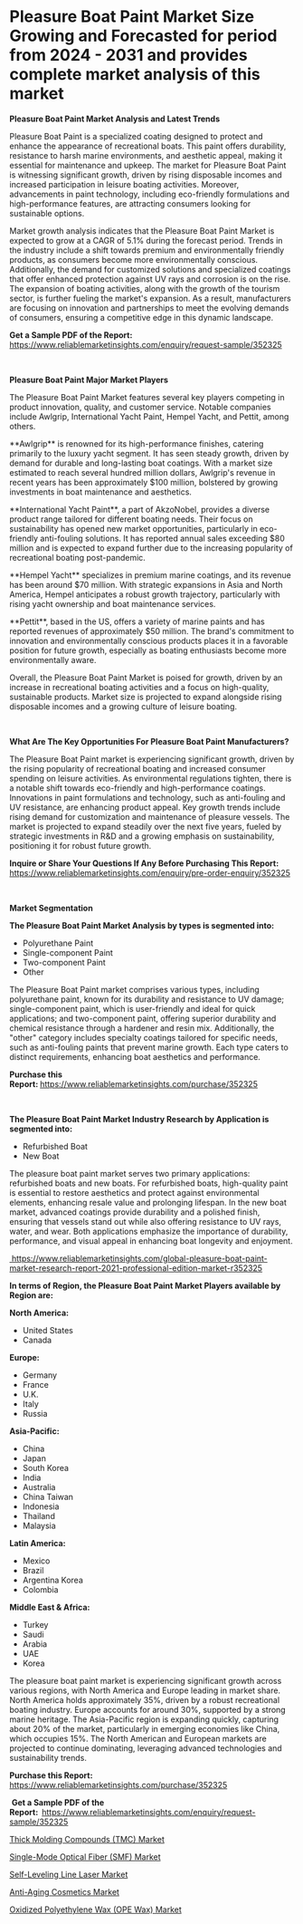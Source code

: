 <p><h1>Pleasure Boat Paint Market Size Growing and Forecasted for period from 2024 - 2031 and provides complete market analysis of this market</h1></p><p><strong>Pleasure Boat Paint Market Analysis and Latest Trends</strong></p>
<p><p>Pleasure Boat Paint is a specialized coating designed to protect and enhance the appearance of recreational boats. This paint offers durability, resistance to harsh marine environments, and aesthetic appeal, making it essential for maintenance and upkeep. The market for Pleasure Boat Paint is witnessing significant growth, driven by rising disposable incomes and increased participation in leisure boating activities. Moreover, advancements in paint technology, including eco-friendly formulations and high-performance features, are attracting consumers looking for sustainable options.</p><p>Market growth analysis indicates that the Pleasure Boat Paint Market is expected to grow at a CAGR of 5.1% during the forecast period. Trends in the industry include a shift towards premium and environmentally friendly products, as consumers become more environmentally conscious. Additionally, the demand for customized solutions and specialized coatings that offer enhanced protection against UV rays and corrosion is on the rise. The expansion of boating activities, along with the growth of the tourism sector, is further fueling the market's expansion. As a result, manufacturers are focusing on innovation and partnerships to meet the evolving demands of consumers, ensuring a competitive edge in this dynamic landscape.</p></p>
<p><strong>Get a Sample PDF of the Report:&nbsp;</strong> <a href="https://www.reliablemarketinsights.com/enquiry/request-sample/352325?utm_campaign=1776&utm_medium=2&utm_source=Github&utm_content=ia&utm_term=30102024&utm_id=pleasure-boat-paint">https://www.reliablemarketinsights.com/enquiry/request-sample/352325</a></p>
<p>&nbsp;</p>
<p><strong>Pleasure Boat Paint Major Market Players</strong></p>
<p><p>The Pleasure Boat Paint Market features several key players competing in product innovation, quality, and customer service. Notable companies include Awlgrip, International Yacht Paint, Hempel Yacht, and Pettit, among others.</p><p>**Awlgrip** is renowned for its high-performance finishes, catering primarily to the luxury yacht segment. It has seen steady growth, driven by demand for durable and long-lasting boat coatings. With a market size estimated to reach several hundred million dollars, Awlgrip's revenue in recent years has been approximately $100 million, bolstered by growing investments in boat maintenance and aesthetics.</p><p>**International Yacht Paint**, a part of AkzoNobel, provides a diverse product range tailored for different boating needs. Their focus on sustainability has opened new market opportunities, particularly in eco-friendly anti-fouling solutions. It has reported annual sales exceeding $80 million and is expected to expand further due to the increasing popularity of recreational boating post-pandemic.</p><p>**Hempel Yacht** specializes in premium marine coatings, and its revenue has been around $70 million. With strategic expansions in Asia and North America, Hempel anticipates a robust growth trajectory, particularly with rising yacht ownership and boat maintenance services.</p><p>**Pettit**, based in the US, offers a variety of marine paints and has reported revenues of approximately $50 million. The brand's commitment to innovation and environmentally conscious products places it in a favorable position for future growth, especially as boating enthusiasts become more environmentally aware.</p><p>Overall, the Pleasure Boat Paint Market is poised for growth, driven by an increase in recreational boating activities and a focus on high-quality, sustainable products. Market size is projected to expand alongside rising disposable incomes and a growing culture of leisure boating.</p></p>
<p>&nbsp;</p>
<p><strong>What Are The Key Opportunities For Pleasure Boat Paint Manufacturers?</strong></p>
<p><p>The Pleasure Boat Paint market is experiencing significant growth, driven by the rising popularity of recreational boating and increased consumer spending on leisure activities. As environmental regulations tighten, there is a notable shift towards eco-friendly and high-performance coatings. Innovations in paint formulations and technology, such as anti-fouling and UV resistance, are enhancing product appeal. Key growth trends include rising demand for customization and maintenance of pleasure vessels. The market is projected to expand steadily over the next five years, fueled by strategic investments in R&D and a growing emphasis on sustainability, positioning it for robust future growth.</p></p>
<p><strong>Inquire or Share Your Questions If Any Before Purchasing This Report:</strong> <a href="https://www.reliablemarketinsights.com/enquiry/pre-order-enquiry/352325?utm_campaign=1776&utm_medium=2&utm_source=Github&utm_content=ia&utm_term=30102024&utm_id=pleasure-boat-paint">https://www.reliablemarketinsights.com/enquiry/pre-order-enquiry/352325</a></p>
<p>&nbsp;</p>
<p><strong>Market Segmentation</strong></p>
<p><strong>The Pleasure Boat Paint Market Analysis by types is segmented into:</strong></p>
<p><ul><li>Polyurethane Paint</li><li>Single-component Paint</li><li>Two-component Paint</li><li>Other</li></ul></p>
<p><p>The Pleasure Boat Paint market comprises various types, including polyurethane paint, known for its durability and resistance to UV damage; single-component paint, which is user-friendly and ideal for quick applications; and two-component paint, offering superior durability and chemical resistance through a hardener and resin mix. Additionally, the "other" category includes specialty coatings tailored for specific needs, such as anti-fouling paints that prevent marine growth. Each type caters to distinct requirements, enhancing boat aesthetics and performance.</p></p>
<p><strong>Purchase this Report:&nbsp;</strong><a href="https://www.reliablemarketinsights.com/purchase/352325?utm_campaign=1776&utm_medium=2&utm_source=Github&utm_content=ia&utm_term=30102024&utm_id=pleasure-boat-paint">https://www.reliablemarketinsights.com/purchase/352325</a></p>
<p>&nbsp;</p>
<p><strong>The Pleasure Boat Paint Market Industry Research by Application is segmented into:</strong></p>
<p><ul><li>Refurbished Boat</li><li>New Boat</li></ul></p>
<p><p>The pleasure boat paint market serves two primary applications: refurbished boats and new boats. For refurbished boats, high-quality paint is essential to restore aesthetics and protect against environmental elements, enhancing resale value and prolonging lifespan. In the new boat market, advanced coatings provide durability and a polished finish, ensuring that vessels stand out while also offering resistance to UV rays, water, and wear. Both applications emphasize the importance of durability, performance, and visual appeal in enhancing boat longevity and enjoyment.</p></p>
<p><a href="https://www.reliablemarketinsights.com/global-pleasure-boat-paint-market-research-report-2021-professional-edition-market-r352325?utm_campaign=1776&utm_medium=2&utm_source=Github&utm_content=ia&utm_term=30102024&utm_id=pleasure-boat-paint">&nbsp;https://www.reliablemarketinsights.com/global-pleasure-boat-paint-market-research-report-2021-professional-edition-market-r352325</a></p>
<p><strong>In terms of Region, the Pleasure Boat Paint Market Players available by Region are:</strong></p>
<p>
    <p> <strong> North America: </strong>
        <ul>
            <li>United States</li>
            <li>Canada</li>
        </ul>
        </p> 
    <p> <strong> Europe: </strong>
        <ul>
            <li>Germany</li>
            <li>France</li>
            <li>U.K.</li>
            <li>Italy</li>
            <li>Russia</li>
        </ul>
        </p> 
    <p> <strong> Asia-Pacific: </strong>
        <ul>
            <li>China</li>
            <li>Japan</li>
            <li>South Korea</li>
            <li>India</li>
            <li>Australia</li>
            <li>China Taiwan</li>
            <li>Indonesia</li>
            <li>Thailand</li>
            <li>Malaysia</li>
        </ul>
        </p> 
    <p> <strong> Latin America: </strong>
        <ul>
            <li>Mexico</li>
            <li>Brazil</li>
            <li>Argentina Korea</li>
            <li>Colombia</li>
        </ul>
        </p> 
    <p> <strong> Middle East & Africa: </strong>
        <ul>
            <li>Turkey</li>
            <li>Saudi</li>
            <li>Arabia</li>
            <li>UAE</li>
            <li>Korea</li>
        </ul>
    </p>
    </p>
<p><p>The pleasure boat paint market is experiencing significant growth across various regions, with North America and Europe leading in market share. North America holds approximately 35%, driven by a robust recreational boating industry. Europe accounts for around 30%, supported by a strong marine heritage. The Asia-Pacific region is expanding quickly, capturing about 20% of the market, particularly in emerging economies like China, which occupies 15%. The North American and European markets are projected to continue dominating, leveraging advanced technologies and sustainability trends.</p></p>
<p><strong>Purchase this Report: </strong><a href="https://www.reliablemarketinsights.com/purchase/352325?utm_campaign=1776&utm_medium=2&utm_source=Github&utm_content=ia&utm_term=30102024&utm_id=pleasure-boat-paint">https://www.reliablemarketinsights.com/purchase/352325</a></p>
<p>&nbsp;<strong>Get a Sample PDF of the Report:&nbsp;&nbsp;</strong><a href="https://www.reliablemarketinsights.com/enquiry/request-sample/352325?utm_campaign=1776&utm_medium=2&utm_source=Github&utm_content=ia&utm_term=30102024&utm_id=pleasure-boat-paint">https://www.reliablemarketinsights.com/enquiry/request-sample/352325</a></p>
<p><strong></strong></p>
<p><p><a href="https://www.linkedin.com/pulse/thick-molding-compounds-tmc-market-trends-strategic-insights-xd50c?utm_campaign=1776&utm_medium=2&utm_source=Github&utm_content=ia&utm_term=30102024&utm_id=pleasure-boat-paint">Thick Molding Compounds (TMC) Market</a></p><p><a href="https://www.linkedin.com/pulse/single-mode-optical-fiber-smf-market-consolidation-impact-4xhhf?utm_campaign=1776&utm_medium=2&utm_source=Github&utm_content=ia&utm_term=30102024&utm_id=pleasure-boat-paint">Single-Mode Optical Fiber (SMF) Market</a></p><p><a href="https://www.linkedin.com/pulse/future-ready-strategic-insights-global-self-leveling-line-h2sxe?utm_campaign=1776&utm_medium=2&utm_source=Github&utm_content=ia&utm_term=30102024&utm_id=pleasure-boat-paint">Self-Leveling Line Laser Market</a></p><p><a href="https://www.linkedin.com/pulse/anti-aging-cosmetics-market-outlook-forecast-from-2024-gbs0c?utm_campaign=1776&utm_medium=2&utm_source=Github&utm_content=ia&utm_term=30102024&utm_id=pleasure-boat-paint">Anti-Aging Cosmetics Market</a></p><p><a href="https://www.linkedin.com/pulse/investing-oxidized-polyethylene-wax-ope-market-trends-leading-dyebc?utm_campaign=1776&utm_medium=2&utm_source=Github&utm_content=ia&utm_term=30102024&utm_id=pleasure-boat-paint">Oxidized Polyethylene Wax (OPE Wax) Market</a></p></p>